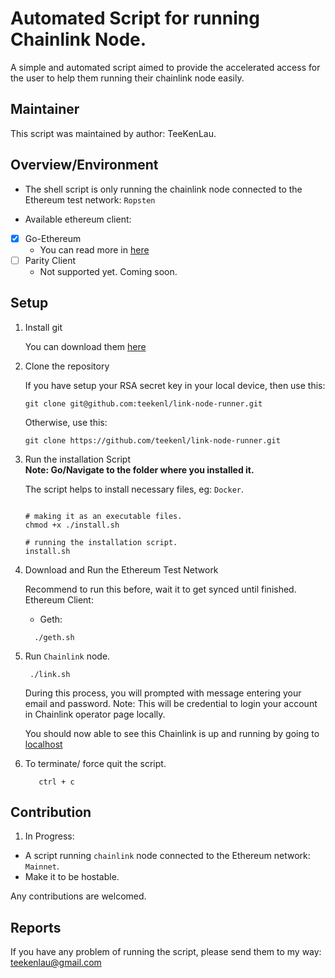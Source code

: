 # Automated Script for running Chainlink Node.
A simple and automated script aimed to provide the accelerated access for the user to help them running their chainlink node easily.

## Maintainer
This script was maintained by author: TeeKenLau.

## Overview/Environment
-  The shell script is only running the chainlink node connected to the Ethereum test network: `Ropsten`

-  Available ethereum client:
  - [x] Go-Ethereum 
     - You can read more in [here](https://github.com/ethereum/go-ethereum)
  - [ ] Parity Client
     - Not supported yet. Coming soon.

## Setup
1. Install git  

   You can download them [here](https://gitforwindows.org/)

2. Clone the repository 

   If you have setup your RSA secret key in your local device, then use this:
   ```
   git clone git@github.com:teekenl/link-node-runner.git
   
   ```

   Otherwise, use this:
   ```
   git clone https://github.com/teekenl/link-node-runner.git

   ```
   
3. Run the installation Script  
   **Note: Go/Navigate to the folder where you installed it.**

   The script helps to install necessary files, eg: `Docker`.  

   ```

   # making it as an executable files.
   chmod +x ./install.sh

   # running the installation script.
   install.sh
   ```
  
4. Download and Run the Ethereum Test Network

   Recommend to run this before, wait it to get synced until finished.   
   Ethereum Client:
   
    - Geth:   
    ```
      ./geth.sh
    ```
    
5. Run `Chainlink` node.
   ```
    ./link.sh
   ```
   During this process, you will prompted with message entering your email and password. Note: This will be credential to login your account in Chainlink operator page locally.
   
   You should now able to see this Chainlink is up and running by going to [localhost](http://localhost:6688)
  
6. To terminate/ force quit  the script.
   ```
      ctrl + c  
   ```

## Contribution
1. In Progress:
  - A script running `chainlink` node connected to the Ethereum network: `Mainnet`.
  - Make it to be hostable.
  
Any contributions are welcomed.

## Reports
If you have any problem of running the script, please send them to my way: teekenlau@gmail.com 

